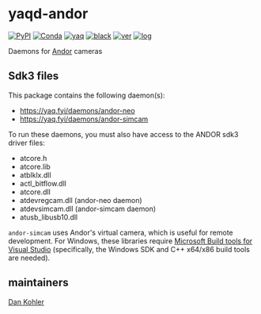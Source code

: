 # yaqd-andor

[![PyPI](https://img.shields.io/pypi/v/yaqd-andor)](https://pypi.org/project/yaqd-andor)
[![Conda](https://img.shields.io/conda/vn/conda-forge/yaqd-andor)](https://anaconda.org/conda-forge/yaqd-andor)
[![yaq](https://img.shields.io/badge/framework-yaq-orange)](https://yaq.fyi/)
[![black](https://img.shields.io/badge/code--style-black-black)](https://black.readthedocs.io/)
[![ver](https://img.shields.io/badge/calver-YYYY.0M.MICRO-blue)](https://calver.org/)
[![log](https://img.shields.io/badge/change-log-informational)](https://github.com/yaq-project/yaqd-andor)

Daemons for [Andor](https://andor.oxinst.com/) cameras

Sdk3 files
---------
This package contains the following daemon(s):

- https://yaq.fyi/daemons/andor-neo
- https://yaq.fyi/daemons/andor-simcam


To run these daemons, you must also have access to the ANDOR sdk3 driver files:

- atcore.h
- atcore.lib
- atblklx.dll
- actl_bitflow.dll
- atcore.dll
- atdevregcam.dll (andor-neo daemon)
- atdevsimcam.dll (andor-simcam daemon)
- atusb_libusb10.dll

`andor-simcam` uses Andor's virtual camera, which is useful for remote development.
For Windows, these libraries require [Microsoft Build tools for Visual Studio](https://visualstudio.microsoft.com/downloads/) (specifically, the Windows SDK and C++ x64/x86 build tools are needed).

## maintainers

[Dan Kohler](https://github.com/ddkohler)
